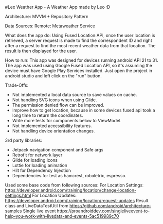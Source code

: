 #Leo Weather App - A Weather App made by Leo :D

Architecture: MVVM + Repository Pattern

Data Sources:
Remote: Metaweather Service

What does the app do:
Using Fused Location API, once the user location is retrieved, a server request is made to find the correspondent ID
and right after a request to find the most recent weather data from that location.
The result is then displayed for the user.

How to run:
This app was designed for devices running android API 21 to 31.
The app was used using Google Fused Location API, so it's assuming the device must have Google Play Services installed.
Just open the project in android studio and left click on the "run" button.

Trade-Offs:
- Not implemented a local data source to save values on cache.
- Not handling SVG icons when using Glide.
- The permission denied flow can be improved.
- Improve how to get location, because in some devices fused api took a long time to return the coordinates.
- Write more tests for components below to ViewModel.
- Not implemented accessibility features.
- Not handling device orientation changes.

3rd party libraries:
- Jetpack navigation component and Safe args
- Retrofit for network layer
- Glide for loading icons
- Lottie for loading animation
- Hilt for Dependency Injection
- Dependencies for test as hamcrest, roboletric, espresso.

Used some base code from following sources:
For Location Settings: https://developer.android.com/training/location/change-location-settings.html
For Location Updates: https://developer.android.com/training/location/request-updates
Result class and LiveDataTestUtil from https://github.com/android/architecture-samples
Single live event https://proandroiddev.com/singleliveevent-to-help-you-work-with-livedata-and-events-5ac519989c70